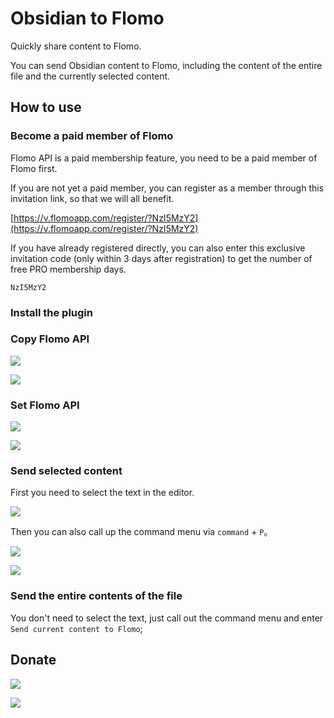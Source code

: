 # Obsidian to Flomo

Quickly share content to Flomo.

You can send Obsidian content to Flomo, including the content of the entire file and the currently selected content.

## How to use 

### Become a paid member of Flomo

Flomo API is a paid membership feature, you need to be a paid member of Flomo first.

If you are not yet a paid member, you can register as a member through this invitation link, so that we will all benefit.

[https://v.flomoapp.com/register/?NzI5MzY2](https://v.flomoapp.com/register/?NzI5MzY2)

If you have already registered directly, you can also enter this exclusive invitation code (only within 3 days after registration) to get the number of free PRO membership days.

```
NzI5MzY2
```

### Install the plugin

### Copy Flomo API

![](https://cdn.metalyoung.com/202210/4189df9a713c42f5f2e05e3864078375.png)

![](https://cdn.metalyoung.com/202210/779e61675387c1e9b1025d15c1384ea2.png)

### Set Flomo API

![](https://cdn.metalyoung.com/202210/b571bbdcd680fe84a1b35890ebf53b94.png)

![](https://cdn.metalyoung.com/202210/9b02789ba6ff50b113970fda0c1c9121.png)


### Send selected content

First you need to select the text in the editor.

![](https://cdn.metalyoung.com/202210/510e64df1409646a421f23b7597965c3.png)

Then you can also call up the command menu via `command` + `P`。

![](https://cdn.metalyoung.com/202210/32ab062ed85d121e45052058c79af1e1.png)

![](https://cdn.metalyoung.com/202210/e9da4e4bfe8406a1c6fa0e02374a3586.png)

### Send the entire contents of the file

You don't need to select the text, just call out the command menu and enter `Send current content to Flomo`;


## Donate

![](https://cdn.metalyoung.com/202210/236ce10f7a2083ad624448a43de79560.JPG)

![](https://cdn.metalyoung.com/202210/80588be2aa1b72796ecbf3f5dd32cab7.JPG)

